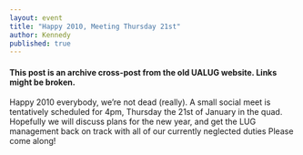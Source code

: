 ```yaml
---
layout: event
title: "Happy 2010, Meeting Thursday 21st"
author: Kennedy
published: true
---
```


#### This post is an archive cross-post from the old UALUG website. Links might be broken.

Happy 2010 everybody, we’re not dead (really). A small social meet is tentatively scheduled for 4pm, Thursday the 21st of January in the quad. Hopefully we will discuss plans for the new year, and get the LUG management back on track with all of our currently neglected duties Please come along!